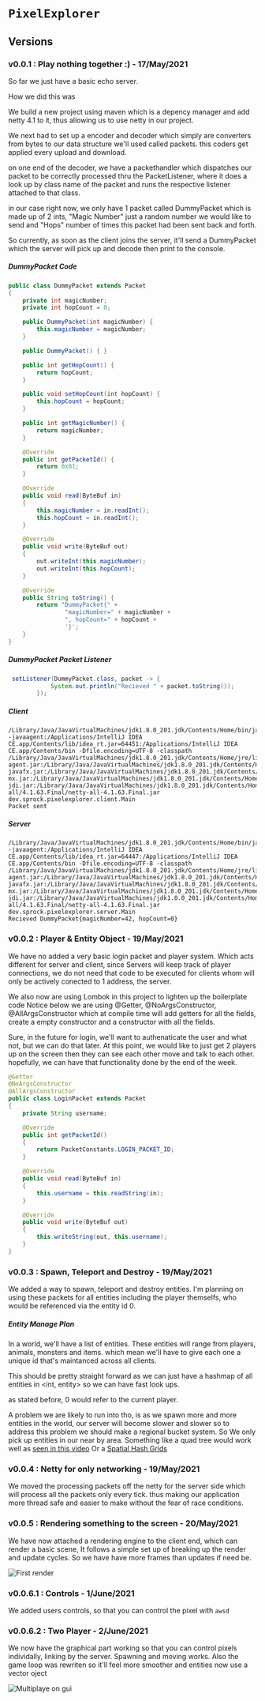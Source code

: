 # `PixelExplorer`

## Versions
### v0.0.1 : Play nothing together :) - 17/May/2021 
So far we just have a basic echo server.

How we did this was

We build a new project using maven which is a depency manager
and add netty 4.1 to it, thus allowing us to use netty in our
project. 

We next had to set up a encoder and decoder which simply
are converters from bytes to our data structure we'll used called 
packets. this coders get applied every upload and download.

on one end of the decoder, we have a packethandler which
dispatches our packet to be correctly processed thru the 
PacketListener, where it does a look up by class name of the packet
and runs the respective listener attached to that class.

in our case right now, we only have 1 packet called DummyPacket
which is made up of 2 ints, "Magic Number" just a random number we would
like to send and "Hops" number of times this packet had been sent
back and forth.

So currently, as soon as the client joins the server, it'll
send a DummyPacket which the server will pick up and decode
then print to the console.
##### DummyPacket Code
```java
public class DummyPacket extends Packet
{
    private int magicNumber;
    private int hopCount = 0;

    public DummyPacket(int magicNumber) {
        this.magicNumber = magicNumber;
    }

    public DummyPacket() { }

    public int getHopCount() {
        return hopCount;
    }

    public void setHopCount(int hopCount) {
        this.hopCount = hopCount;
    }

    public int getMagicNumber() {
        return magicNumber;
    }

    @Override
    public int getPacketId() {
        return 0x01;
    }

    @Override
    public void read(ByteBuf in)
    {
        this.magicNumber = in.readInt();
        this.hopCount = in.readInt();
    }

    @Override
    public void write(ByteBuf out)
    {
        out.writeInt(this.magicNumber);
        out.writeInt(this.hopCount);
    }

    @Override
    public String toString() {
        return "DummyPacket{" +
                "magicNumber=" + magicNumber +
                ", hopCount=" + hopCount +
                '}';
    }
}
```

##### DummyPacket Packet Listener
```java
 setListener(DummyPacket.class, packet -> {
            System.out.println("Recieved " + packet.toString());
        });
```

##### Client
```
/Library/Java/JavaVirtualMachines/jdk1.8.0_201.jdk/Contents/Home/bin/java -javaagent:/Applications/IntelliJ IDEA CE.app/Contents/lib/idea_rt.jar=64451:/Applications/IntelliJ IDEA CE.app/Contents/bin -Dfile.encoding=UTF-8 -classpath /Library/Java/JavaVirtualMachines/jdk1.8.0_201.jdk/Contents/Home/jre/lib/charsets.jar:/Library/Java/JavaVirtualMachines/jdk1.8.0_201.jdk/Contents/Home/jre/lib/deploy.jar:/Library/Java/JavaVirtualMachines/jdk1.8.0_201.jdk/Contents/Home/jre/lib/ext/cldrdata.jar:/Library/Java/JavaVirtualMachines/jdk1.8.0_201.jdk/Contents/Home/jre/lib/ext/dnsns.jar:/Library/Java/JavaVirtualMachines/jdk1.8.0_201.jdk/Contents/Home/jre/lib/ext/jaccess.jar:/Library/Java/JavaVirtualMachines/jdk1.8.0_201.jdk/Contents/Home/jre/lib/ext/jfxrt.jar:/Library/Java/JavaVirtualMachines/jdk1.8.0_201.jdk/Contents/Home/jre/lib/ext/localedata.jar:/Library/Java/JavaVirtualMachines/jdk1.8.0_201.jdk/Contents/Home/jre/lib/ext/nashorn.jar:/Library/Java/JavaVirtualMachines/jdk1.8.0_201.jdk/Contents/Home/jre/lib/ext/sunec.jar:/Library/Java/JavaVirtualMachines/jdk1.8.0_201.jdk/Contents/Home/jre/lib/ext/sunjce_provider.jar:/Library/Java/JavaVirtualMachines/jdk1.8.0_201.jdk/Contents/Home/jre/lib/ext/sunpkcs11.jar:/Library/Java/JavaVirtualMachines/jdk1.8.0_201.jdk/Contents/Home/jre/lib/ext/zipfs.jar:/Library/Java/JavaVirtualMachines/jdk1.8.0_201.jdk/Contents/Home/jre/lib/javaws.jar:/Library/Java/JavaVirtualMachines/jdk1.8.0_201.jdk/Contents/Home/jre/lib/jce.jar:/Library/Java/JavaVirtualMachines/jdk1.8.0_201.jdk/Contents/Home/jre/lib/jfr.jar:/Library/Java/JavaVirtualMachines/jdk1.8.0_201.jdk/Contents/Home/jre/lib/jfxswt.jar:/Library/Java/JavaVirtualMachines/jdk1.8.0_201.jdk/Contents/Home/jre/lib/jsse.jar:/Library/Java/JavaVirtualMachines/jdk1.8.0_201.jdk/Contents/Home/jre/lib/management-agent.jar:/Library/Java/JavaVirtualMachines/jdk1.8.0_201.jdk/Contents/Home/jre/lib/plugin.jar:/Library/Java/JavaVirtualMachines/jdk1.8.0_201.jdk/Contents/Home/jre/lib/resources.jar:/Library/Java/JavaVirtualMachines/jdk1.8.0_201.jdk/Contents/Home/jre/lib/rt.jar:/Library/Java/JavaVirtualMachines/jdk1.8.0_201.jdk/Contents/Home/lib/ant-javafx.jar:/Library/Java/JavaVirtualMachines/jdk1.8.0_201.jdk/Contents/Home/lib/dt.jar:/Library/Java/JavaVirtualMachines/jdk1.8.0_201.jdk/Contents/Home/lib/javafx-mx.jar:/Library/Java/JavaVirtualMachines/jdk1.8.0_201.jdk/Contents/Home/lib/jconsole.jar:/Library/Java/JavaVirtualMachines/jdk1.8.0_201.jdk/Contents/Home/lib/packager.jar:/Library/Java/JavaVirtualMachines/jdk1.8.0_201.jdk/Contents/Home/lib/sa-jdi.jar:/Library/Java/JavaVirtualMachines/jdk1.8.0_201.jdk/Contents/Home/lib/tools.jar:/Users/heathlogancampbell/Documents/software/Companies/CobbleSwordV2/PixelExplorer/Client/target/classes:/Users/heathlogancampbell/.m2/repository/io/netty/netty-all/4.1.63.Final/netty-all-4.1.63.Final.jar dev.sprock.pixelexplorer.client.Main
Packet sent
```

##### Server
```
/Library/Java/JavaVirtualMachines/jdk1.8.0_201.jdk/Contents/Home/bin/java -javaagent:/Applications/IntelliJ IDEA CE.app/Contents/lib/idea_rt.jar=64447:/Applications/IntelliJ IDEA CE.app/Contents/bin -Dfile.encoding=UTF-8 -classpath /Library/Java/JavaVirtualMachines/jdk1.8.0_201.jdk/Contents/Home/jre/lib/charsets.jar:/Library/Java/JavaVirtualMachines/jdk1.8.0_201.jdk/Contents/Home/jre/lib/deploy.jar:/Library/Java/JavaVirtualMachines/jdk1.8.0_201.jdk/Contents/Home/jre/lib/ext/cldrdata.jar:/Library/Java/JavaVirtualMachines/jdk1.8.0_201.jdk/Contents/Home/jre/lib/ext/dnsns.jar:/Library/Java/JavaVirtualMachines/jdk1.8.0_201.jdk/Contents/Home/jre/lib/ext/jaccess.jar:/Library/Java/JavaVirtualMachines/jdk1.8.0_201.jdk/Contents/Home/jre/lib/ext/jfxrt.jar:/Library/Java/JavaVirtualMachines/jdk1.8.0_201.jdk/Contents/Home/jre/lib/ext/localedata.jar:/Library/Java/JavaVirtualMachines/jdk1.8.0_201.jdk/Contents/Home/jre/lib/ext/nashorn.jar:/Library/Java/JavaVirtualMachines/jdk1.8.0_201.jdk/Contents/Home/jre/lib/ext/sunec.jar:/Library/Java/JavaVirtualMachines/jdk1.8.0_201.jdk/Contents/Home/jre/lib/ext/sunjce_provider.jar:/Library/Java/JavaVirtualMachines/jdk1.8.0_201.jdk/Contents/Home/jre/lib/ext/sunpkcs11.jar:/Library/Java/JavaVirtualMachines/jdk1.8.0_201.jdk/Contents/Home/jre/lib/ext/zipfs.jar:/Library/Java/JavaVirtualMachines/jdk1.8.0_201.jdk/Contents/Home/jre/lib/javaws.jar:/Library/Java/JavaVirtualMachines/jdk1.8.0_201.jdk/Contents/Home/jre/lib/jce.jar:/Library/Java/JavaVirtualMachines/jdk1.8.0_201.jdk/Contents/Home/jre/lib/jfr.jar:/Library/Java/JavaVirtualMachines/jdk1.8.0_201.jdk/Contents/Home/jre/lib/jfxswt.jar:/Library/Java/JavaVirtualMachines/jdk1.8.0_201.jdk/Contents/Home/jre/lib/jsse.jar:/Library/Java/JavaVirtualMachines/jdk1.8.0_201.jdk/Contents/Home/jre/lib/management-agent.jar:/Library/Java/JavaVirtualMachines/jdk1.8.0_201.jdk/Contents/Home/jre/lib/plugin.jar:/Library/Java/JavaVirtualMachines/jdk1.8.0_201.jdk/Contents/Home/jre/lib/resources.jar:/Library/Java/JavaVirtualMachines/jdk1.8.0_201.jdk/Contents/Home/jre/lib/rt.jar:/Library/Java/JavaVirtualMachines/jdk1.8.0_201.jdk/Contents/Home/lib/ant-javafx.jar:/Library/Java/JavaVirtualMachines/jdk1.8.0_201.jdk/Contents/Home/lib/dt.jar:/Library/Java/JavaVirtualMachines/jdk1.8.0_201.jdk/Contents/Home/lib/javafx-mx.jar:/Library/Java/JavaVirtualMachines/jdk1.8.0_201.jdk/Contents/Home/lib/jconsole.jar:/Library/Java/JavaVirtualMachines/jdk1.8.0_201.jdk/Contents/Home/lib/packager.jar:/Library/Java/JavaVirtualMachines/jdk1.8.0_201.jdk/Contents/Home/lib/sa-jdi.jar:/Library/Java/JavaVirtualMachines/jdk1.8.0_201.jdk/Contents/Home/lib/tools.jar:/Users/heathlogancampbell/Documents/software/Companies/CobbleSwordV2/PixelExplorer/Client/target/classes:/Users/heathlogancampbell/.m2/repository/io/netty/netty-all/4.1.63.Final/netty-all-4.1.63.Final.jar dev.sprock.pixelexplorer.server.Main
Recieved DummyPacket{magicNumber=42, hopCount=0}
```

### v0.0.2 : Player & Entity Object - 19/May/2021
We have no added a very basic login packet and player system.
Which acts different for server and client, since Servers will keep track
of player connections, we do not need that code to be executed for clients
whom will only be actively conected to 1 address, the server.

We also now are using Lombok in this project to lighten up the boilerplate code
Notice below we are using @Getter, @NoArgsConstructor, @AllArgsConstructor which 
at compile time will add getters for all the fields, create a empty constructor and 
a constructor with all the fields. 

Sure, in the future for login, we'll want to authenaticate the user and
what not, but we can do that later. At this point, we would like to
just get 2 players up on the screen then they can see each other move
and talk to each other. hopefully, we can have that functionality done by
the end of the week.
                                                                             
```java
@Getter
@NoArgsConstructor
@AllArgsConstructor
public class LoginPacket extends Packet
{
    private String username;

    @Override
    public int getPacketId()
    {
        return PacketConstants.LOGIN_PACKET_ID;
    }

    @Override
    public void read(ByteBuf in)
    {
        this.username = this.readString(in);
    }

    @Override
    public void write(ByteBuf out)
    {
        this.writeString(out, this.username);
    }
}
``` 

### v0.0.3 : Spawn, Teleport and Destroy - 19/May/2021
We added a way to spawn, teleport and destroy entities.
I'm planning on using these packets for all entities including the player
themselfs, who would be referenced via the entity id 0.

##### Entity Manage Plan
In a world, we'll have a list of entities. These entities
will range from players, animals, monsters and items. which 
mean we'll have to give each one a unique id that's maintanced
across all clients. 

This should be pretty straight forward as we can just have a
hashmap of all entities in <int, entity> so we can have fast look
ups.

as stated before, 0 would refer to the current player.

A problem we are likely to run into tho, is as we spawn more
and more entities in the world, our server will become slower and slower
so to address this problem we should make a regional bucket system. So
We only pick up entities in our near by area. Something like a quad tree 
would work well as [seen in this video](https://www.youtube.com/watch?v=OJxEcs0w_kE&ab_channel=TheCodingTrainTheCodingTrainVerified)
Or a [Spatial Hash Grids](https://www.youtube.com/watch?v=sx4IIQL0x7c)

### v0.0.4 : Netty for only networking - 19/May/2021
We moved the processing packets off the netty for the server
side which will process all the packets only every tick.
thus making our application more thread safe and easier to make
without the fear of race conditions.

### v0.0.5 : Rendering something to the screen - 20/May/2021
We have now attached a rendering engine to the client end, which 
can render a basic scene, It follows a simple set up of breaking 
up the render and update cycles. So we have have more frames than
updates if need be.

![First render](./readme-assets/v0.0.5.png)

### v0.0.6.1 : Controls - 1/June/2021
We added users controls, so that you can control the pixel with `awsd`

### v0.0.6.2 : Two Player - 2/June/2021
We now have the graphical part working so that you can control
pixels individally, linking by the server. Spawning and moving works.
Also the game loop was rewriten so it'll feel more smoother and entities now
use a vector oject

![Multiplaye on gui](./readme-assets/v0.0.6.png)
